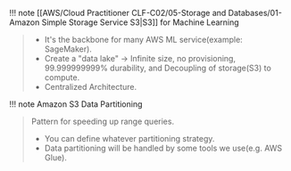 
!!! note [[AWS/Cloud Practitioner CLF-C02/05-Storage and Databases/01-Amazon Simple Storage Service S3|S3]] for Machine Learning
> - It's the backbone for many AWS ML service(example: SageMaker).
> - Create a "data lake" -> Infinite size, no provisioning, 99.999999999% durability, and Decoupling of storage(S3) to compute.
> - Centralized Architecture.


!!! note Amazon S3 Data Partitioning
> Pattern for speeding up range queries.
> - You can define whatever partitioning strategy.
> - Data partitioning will be handled by some tools we use(e.g. AWS Glue).
